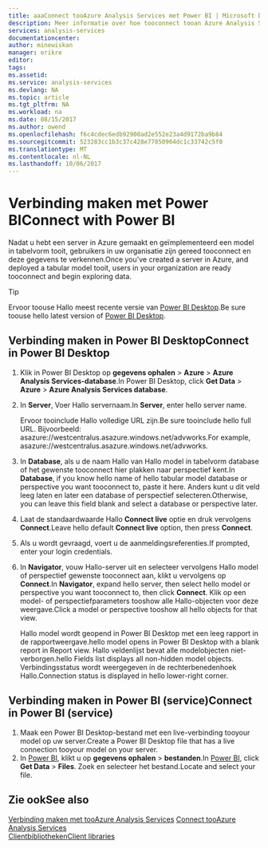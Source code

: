 ```yaml
---
title: aaaConnect tooAzure Analysis Services met Power BI | Microsoft Docs
description: Meer informatie over hoe tooconnect tooan Azure Analysis Services-server met behulp van Power BI.
services: analysis-services
documentationcenter: 
author: minewiskan
manager: erikre
editor: 
tags: 
ms.assetid: 
ms.service: analysis-services
ms.devlang: NA
ms.topic: article
ms.tgt_pltfrm: NA
ms.workload: na
ms.date: 08/15/2017
ms.author: owend
ms.openlocfilehash: f6c4cdec6edb92900ad2e552e23a4d9172ba9b84
ms.sourcegitcommit: 523283cc1b3c37c428e77850964dc1c33742c5f0
ms.translationtype: MT
ms.contentlocale: nl-NL
ms.lasthandoff: 10/06/2017
---
```

# <a name="connect-with-power-bi"></a><span data-ttu-id="58f34-103">Verbinding maken met Power BI</span><span class="sxs-lookup"><span data-stu-id="58f34-103">Connect with Power BI</span></span>

<span data-ttu-id="58f34-104">Nadat u hebt een server in Azure gemaakt en geïmplementeerd een model in tabelvorm tooit, gebruikers in uw organisatie zijn gereed tooconnect en deze gegevens te verkennen.</span><span class="sxs-lookup"><span data-stu-id="58f34-104">Once you've created a server in Azure, and deployed a tabular model tooit, users in your organization are ready tooconnect and begin exploring data.</span></span> 

> [!TIP]
> <span data-ttu-id="58f34-105">Ervoor toouse Hallo meest recente versie van [Power BI Desktop](https://powerbi.microsoft.com/desktop/).</span><span class="sxs-lookup"><span data-stu-id="58f34-105">Be sure toouse hello latest version of [Power BI Desktop](https://powerbi.microsoft.com/desktop/).</span></span>
> 
> 
  
## <a name="connect-in-power-bi-desktop"></a><span data-ttu-id="58f34-106">Verbinding maken in Power BI Desktop</span><span class="sxs-lookup"><span data-stu-id="58f34-106">Connect in Power BI Desktop</span></span>

1. <span data-ttu-id="58f34-107">Klik in Power BI Desktop op **gegevens ophalen** > **Azure** > **Azure Analysis Services-database**.</span><span class="sxs-lookup"><span data-stu-id="58f34-107">In Power BI Desktop, click **Get Data** > **Azure** > **Azure Analysis Services database**.</span></span>

2. <span data-ttu-id="58f34-108">In **Server**, Voer Hallo servernaam.</span><span class="sxs-lookup"><span data-stu-id="58f34-108">In **Server**, enter hello server name.</span></span> 
    
    <span data-ttu-id="58f34-109">Ervoor tooinclude Hallo volledige URL zijn.</span><span class="sxs-lookup"><span data-stu-id="58f34-109">Be sure tooinclude hello full URL.</span></span> <span data-ttu-id="58f34-110">Bijvoorbeeld: asazure://westcentralus.asazure.windows.net/advworks.</span><span class="sxs-lookup"><span data-stu-id="58f34-110">For example, asazure://westcentralus.asazure.windows.net/advworks.</span></span>

3. <span data-ttu-id="58f34-111">In **Database**, als u de naam Hallo van Hallo model in tabelvorm database of het gewenste tooconnect hier plakken naar perspectief kent.</span><span class="sxs-lookup"><span data-stu-id="58f34-111">In **Database**, if you know hello name of hello tabular model database or perspective you want tooconnect to, paste it here.</span></span> <span data-ttu-id="58f34-112">Anders kunt u dit veld leeg laten en later een database of perspectief selecteren.</span><span class="sxs-lookup"><span data-stu-id="58f34-112">Otherwise, you can leave this field blank and select a database or perspective later.</span></span>

4. <span data-ttu-id="58f34-113">Laat de standaardwaarde Hallo **Connect live** optie en druk vervolgens **Connect**.</span><span class="sxs-lookup"><span data-stu-id="58f34-113">Leave hello default **Connect live** option, then press **Connect**.</span></span> 

5. <span data-ttu-id="58f34-114">Als u wordt gevraagd, voert u de aanmeldingsreferenties.</span><span class="sxs-lookup"><span data-stu-id="58f34-114">If prompted, enter your login credentials.</span></span> 

6. <span data-ttu-id="58f34-115">In **Navigator**, vouw Hallo-server uit en selecteer vervolgens Hallo model of perspectief gewenste tooconnect aan, klikt u vervolgens op **Connect**.</span><span class="sxs-lookup"><span data-stu-id="58f34-115">In **Navigator**, expand hello server, then select hello model or perspective you want tooconnect to, then click **Connect**.</span></span> <span data-ttu-id="58f34-116">Klik op een model- of perspectiefparameters tooshow alle Hallo-objecten voor deze weergave.</span><span class="sxs-lookup"><span data-stu-id="58f34-116">Click  a model or perspective tooshow all hello objects for that view.</span></span>

    <span data-ttu-id="58f34-117">Hallo model wordt geopend in Power BI Desktop met een leeg rapport in de rapportweergave.</span><span class="sxs-lookup"><span data-stu-id="58f34-117">hello model opens in Power BI Desktop with a blank report in Report view.</span></span> <span data-ttu-id="58f34-118">Hallo veldenlijst bevat alle modelobjecten niet-verborgen.</span><span class="sxs-lookup"><span data-stu-id="58f34-118">hello Fields list displays all non-hidden model objects.</span></span> <span data-ttu-id="58f34-119">Verbindingsstatus wordt weergegeven in de rechterbenedenhoek Hallo.</span><span class="sxs-lookup"><span data-stu-id="58f34-119">Connection status is displayed in hello lower-right corner.</span></span>

## <a name="connect-in-power-bi-service"></a><span data-ttu-id="58f34-120">Verbinding maken in Power BI (service)</span><span class="sxs-lookup"><span data-stu-id="58f34-120">Connect in Power BI (service)</span></span>

1. <span data-ttu-id="58f34-121">Maak een Power BI Desktop-bestand met een live-verbinding tooyour model op uw server.</span><span class="sxs-lookup"><span data-stu-id="58f34-121">Create a Power BI Desktop file that has a live connection tooyour model on your server.</span></span>
2. <span data-ttu-id="58f34-122">In [Power BI](https://powerbi.microsoft.com), klikt u op **gegevens ophalen** > **bestanden**.</span><span class="sxs-lookup"><span data-stu-id="58f34-122">In [Power BI](https://powerbi.microsoft.com), click **Get Data** > **Files**.</span></span> <span data-ttu-id="58f34-123">Zoek en selecteer het bestand.</span><span class="sxs-lookup"><span data-stu-id="58f34-123">Locate and select your file.</span></span>



## <a name="see-also"></a><span data-ttu-id="58f34-124">Zie ook</span><span class="sxs-lookup"><span data-stu-id="58f34-124">See also</span></span>
<span data-ttu-id="58f34-125">[Verbinding maken met tooAzure Analysis Services](analysis-services-connect.md) </span><span class="sxs-lookup"><span data-stu-id="58f34-125">[Connect tooAzure Analysis Services](analysis-services-connect.md) </span></span>  
[<span data-ttu-id="58f34-126">Clientbibliotheken</span><span class="sxs-lookup"><span data-stu-id="58f34-126">Client libraries</span></span>](analysis-services-data-providers.md)

